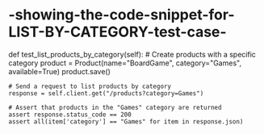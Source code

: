 # -showing-the-code-snippet-for-LIST-BY-CATEGORY-test-case-
def test_list_products_by_category(self):
    # Create products with a specific category
    product = Product(name="BoardGame", category="Games", available=True)
    product.save()
    
    # Send a request to list products by category
    response = self.client.get("/products?category=Games")
    
    # Assert that products in the "Games" category are returned
    assert response.status_code == 200
    assert all(item['category'] == "Games" for item in response.json)
